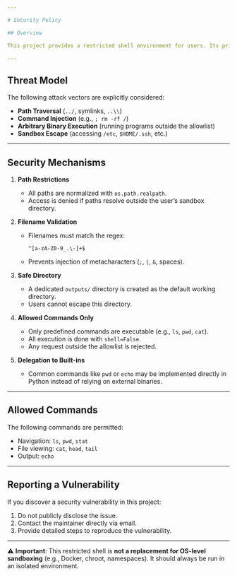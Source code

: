 ```yaml
---

# Security Policy

## Overview

This project provides a restricted shell environment for users. Its primary security goal is to **prevent directory traversal, arbitrary command execution, and unauthorized system access**. All user actions are sandboxed to operate only within their designated directory.

---
```


## Threat Model

The following attack vectors are explicitly considered:

* **Path Traversal** (`../`, symlinks, `..\\`)
* **Command Injection** (e.g., `; rm -rf /`)
* **Arbitrary Binary Execution** (running programs outside the allowlist)
* **Sandbox Escape** (accessing `/etc`, `$HOME/.ssh`, etc.)

---

## Security Mechanisms

1. **Path Restrictions**

   * All paths are normalized with `os.path.realpath`.
   * Access is denied if paths resolve outside the user’s sandbox directory.

2. **Filename Validation**

   * Filenames must match the regex:

     ```regex
     ^[a-zA-Z0-9_.\-]+$
     ```
   * Prevents injection of metacharacters (`;`, `|`, `&`, spaces).

3. **Safe Directory**

   * A dedicated `outputs/` directory is created as the default working directory.
   * Users cannot escape this directory.

4. **Allowed Commands Only**

   * Only predefined commands are executable (e.g., `ls`, `pwd`, `cat`).
   * All execution is done with `shell=False`.
   * Any request outside the allowlist is rejected.

5. **Delegation to Built-ins**

   * Common commands like `pwd` or `echo` may be implemented directly in Python instead of relying on external binaries.

---

## Allowed Commands

The following commands are permitted:

* Navigation: `ls`, `pwd`, `stat`
* File viewing: `cat`, `head`, `tail`
* Output: `echo`
---

## Reporting a Vulnerability

If you discover a security vulnerability in this project:

1. Do not publicly disclose the issue.
2. Contact the maintainer directly via email.
3. Provide detailed steps to reproduce the vulnerability.

---

⚠️ **Important**: This restricted shell is **not a replacement for OS-level sandboxing** (e.g., Docker, chroot, namespaces). It should always be run in an isolated environment.

